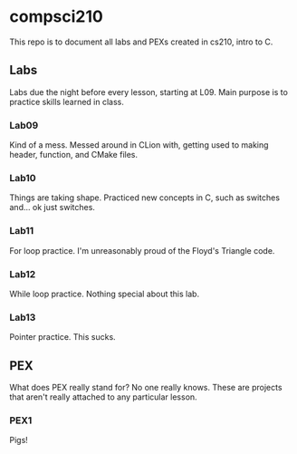 # compsci210
This repo is to document all labs and PEXs created
in cs210, intro to C.

## Labs
Labs due the night before every lesson, starting at L09.
Main purpose is to practice skills learned in class.

### Lab09
Kind of a mess. Messed around in CLion with, getting used to making header, 
function, and CMake files.

### Lab10
Things are taking shape. Practiced new concepts in C, such as switches and... ok just 
switches.

### Lab11
For loop practice. I'm unreasonably proud of the Floyd's Triangle code.

### Lab12
While loop practice. Nothing special about this lab.

### Lab13
Pointer practice. This sucks.

## PEX
What does PEX really stand for? No one really knows.
These are projects that aren't really attached to any particular lesson.

### PEX1
Pigs!